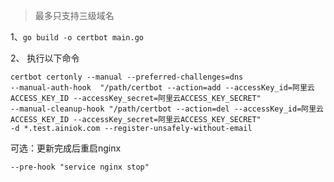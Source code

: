 

> 最多只支持三级域名

1、`go build -o certbot main.go`

2、 执行以下命令

```shell
certbot certonly --manual --preferred-challenges=dns 
--manual-auth-hook  "/path/certbot --action=add --accessKey_id=阿里云ACCESS_KEY_ID --accessKey_secret=阿里云ACCESS_KEY_SECRET"  
--manual-cleanup-hook "/path/certbot --action=del --accessKey_id=阿里云ACCESS_KEY_ID --accessKey_secret=阿里云ACCESS_KEY_SECRET"
-d *.test.ainiok.com --register-unsafely-without-email
```

可选：更新完成后重启nginx

```shell
--pre-hook "service nginx stop"
```

